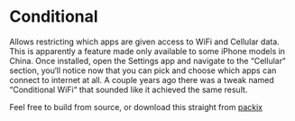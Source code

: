 # Conditional

Allows restricting which apps are given access to WiFi and Cellular data. This is apparently a feature made only available to some iPhone models in China. Once installed, open the Settings app and navigate to the “Cellular“ section, you‘ll notice now that you can pick and choose which apps can connect to internet at all. A couple years ago there was a tweak named “Conditional WiFi“ that sounded like it achieved the same result. 

Feel free to build from source, or download this straight from [packix](https://repo.packix.com/package/daniel.conditional/)
